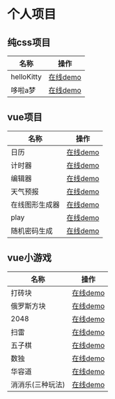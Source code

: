# 个人项目
## 纯css项目
<table>
<thead>
<th>名称</th>
<th>操作</th>

</thead>
<tbody>
<tr>
<td><a>helloKitty</a></td>
<td><a href="/#/helloKitty">在线demo</a></td>
</tr>
<tr>

<td><a>哆啦a梦</a></td>
<td><a href="/#/duolam">在线demo</a></td>
</tr>
</tbody>
</table>

## vue项目
<table>
<thead>
<th>名称</th>
<th>操作</th>

</thead>
<tbody>
<tr>
<td><a>日历</a></td>
<td><a href="/#/calendar">在线demo</a></td>
</tr>
<tr>
<td><a>计时器</a></td>
<td><a href="/#/timer">在线demo</a></td>
</tr>
<tr>
<td><a>编辑器</a></td>
<td><a href="/#/editor">在线demo</a></td>
</tr>
<tr>
<td><a>天气预报</a></td>
<td><a href="/#/tianqi">在线demo</a></td>
</tr>
<tr>
<td><a>在线图形生成器</a></td>
<td><a href="/#/triangle">在线demo</a></td>
</tr>
<tr>
<td><a>play</a></td>
<td><a href="/#/play2">在线demo</a></td>
</tr>
<tr>
<td><a>随机密码生成</a></td>
<td><a href="/#/randomPass">在线demo</a></td>
</tr>
</tbody>
</table>

## vue小游戏
<table>
<thead>
<th>名称</th>
<th>操作</th>

</thead>
<tbody>
<tr>
<td><a>打砖块</a></td>
<td><a href="/#/blockBreaker">在线demo</a></td>
</tr>
<tr>
<td><a>俄罗斯方块</a></td>
<td><a href="/#/tetris">在线demo</a></td>
</tr>
<tr>
<td><a>2048</a></td>
<td><a href="/#/2048">在线demo</a></td>
</tr>
<tr>
<td><a>扫雷</a></td>
<td><a href="/#/mineDlearance">在线demo</a></td>
</tr>
<tr>
<td><a>五子棋</a></td>
<td><a href="/#/gobang">在线demo</a></td>
</tr>
<tr>
<td><a>数独</a></td>
<td><a href="/#/Sudoku">在线demo</a></td>
</tr>
<tr>
<td><a>华容道</a></td>
<td><a href="/#/huarongRoad">在线demo</a></td>
</tr>
<tr>
<td><a>消消乐(三种玩法)</a></td>
<td><a href="/#/xiaoxiaole">在线demo</a></td>
</tr>
</tbody>
</table>

